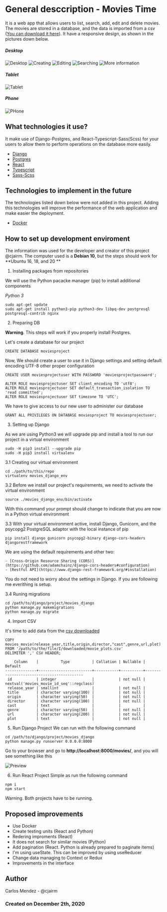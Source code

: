 # General desccription - Movies Time

It is a web app that allows users to list, search, add, edit and delete movies. The movies are stored in a database, and the data is imported from a csv ([You can download it here](https://balto-files.s3-us-west-2.amazonaws.com/movie_plots.csv)). It have a responsive design, as shown in the pictures down below.

##### Desktop
![Desktop](./pics/desktop.png)
![Creating](./pics/create.png)
![Editing](./pics/edit.png)
![Searching](./pics/search.png)
![More information](./pics/more.png)

##### Tablet
![Tablet](./pics/tablet.png)

##### Phone
![PHone](./pics/mobile.png)

## What technologies it use?
It make use of Django-Postgres, and React-Typescript-Sass(Scss) for your users to allow them to perform operations on the database more easily.

- [Django](https://www.djangoproject.com/)
- [Postgres](https://www.postgresql.org/)
- [React](https://reactjs.org/)
- [Typescript](https://www.typescriptlang.org/)
- [Sass-Scss](https://sass-lang.com/)

## Technologies to implement in the future
The technologies listed down below were not added in this project. Adding this technologies will improve the performance of the web application and make easier the deployment.

- [Docker](https://www.docker.com/)

## How to set up development enviroment 
The information was used for the developer and creator of this project @cjairm. The computer used is a **Debian 10**, but the steps should work for **Ubuntu 16, 18, and 20 **

1. Installing packages from repositories

We will use the Python pacacke manager (pip) to install additional components

*Python 3*
```
sudo apt-get update
sudo apt-get install python3-pip python3-dev libpq-dev postgresql postgresql-contrib nginx
```

2. Preparing DB

**Warning**. This steps will work if you properly install Postgres.

Let's create a database for our project
```
CREATE DATABASE moviesproject
```

Now, We should create a user to use it in Django settings and setting default encoding UTF-8 other proper configuration 
```
CREATE USER moviesprojectuser WITH PASSWORD 'moviesprojectpassword';

ALTER ROLE moviesprojectuser SET client_encoding TO 'utf8';
ALTER ROLE moviesprojectuser SET default_transaction_isolation TO 'read committed';
ALTER ROLE moviesprojectuser SET timezone TO 'UTC';
```

We have to give access to our new user to administer our database
```
GRANT ALL PRIVILEGES ON DATABASE moviesproject TO moviesprojectuser;
```

3. Setting up Django

As we are using Python3 we will upgrade pip and install a tool to run our project in a virtual environment

```
sudo -H pip3 install --upgrade pip
sudo -H pip3 install virtualenv
```

3.1 Creating our virtual environment 
```
cd ./path/to/this/repo
virtualenv movies_django_env
```

3.2 Before we install our project's requirements, we need to activate the virtual environment
```
source ./movies_django_env/bin/activate
```
With this command your prompt should change to indicate that you are now in a Python virtual environment

3.3 With your virtual environment active, install Django, Gunicorn, and the psycopg2 PostgreSQL adaptor with the local instance of pip
```
pip install django gunicorn psycopg2-binary django-cors-headers djangorestframework
```
We are using the default requirements and other two:

	- [Cross-Origin Resource Sharing (CORS)](https://github.com/adamchainz/django-cors-headers#configuration)
	- [Restful API](https://www.django-rest-framework.org/#installation)

You do not need to worry about the settings in Django. If you are following me everithing is setup.

3.4 Runing migrations
```
cd /path/to/django/project/movies_django
python manage.py makemigrations
python manage.py migrate
```
	
4. Import CSV

It's time to add data from the [csv downloaded](https://balto-files.s3-us-west-2.amazonaws.com/movie_plots.csv)
```
COPY movies_movie(release_year,title,origin,director,"cast",genre,url,plot)
FROM '/path/to/the/file/I/downloaded/movie_plots.csv'
DELIMITER ',' CSV HEADER;
```

```
    Column    |          Type          | Collation | Nullable |                 Default                  
--------------+------------------------+-----------+----------+------------------------------------------
 id           | integer                |           | not null | nextval('movies_movie_id_seq'::regclass)
 release_year | smallint               |           | not null | 
 title        | character varying(100) |           | not null | 
 origin       | character varying(50)  |           | not null | 
 director     | character varying(100) |           | not null | 
 cast         | text                   |           |          | 
 genre        | character varying(50)  |           | not null | 
 url          | character varying(200) |           | not null | 
 plot         | text                   |           | not null | 
```

5. Run Django Project
We can run with the following command
```
cd /path/to/django/project/movies_django
python manage.py runserver 0.0.0.0:8000
```

Go to your browser and go to **http://localhost:8000/movies/**, and you will see something like this

![Preview](./pics/django.png)

6. Run React Project
Simple as run the following command
```
npm i
npm start
```

Warning. Both projects have to be running.

## Proposed improvements

- Use Docker
- Create testing units (React and Python)
- Redering improments (React)
- It does not search for similar movies (Python)
- Add pagination (React. Python is already prepared to paginate items)
- I'm using useState. This can be improved by using useReducer
- Change data managing to Context or Redux 
- Improvements in the interface

## Author
Carlos Mendez - @cjairm

### Created on December 2th, 2020 
